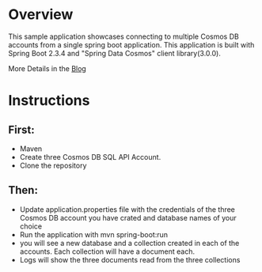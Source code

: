 # Overview
This sample application showcases connecting to multiple Cosmos DB accounts from a single spring boot application. This application is built with Spring Boot 2.3.4  and "Spring Data Cosmos" client library(3.0.0).

More Details in the [Blog](https://www.ravitella.com/spring-cosmos-multi-ds/)

# Instructions

## First:
 * Maven
 * Create three Cosmos DB SQL API Account. 
 * Clone the repository

## Then:
* Update application.properties file with the credentials of the three Cosmos DB account you have crated and database names of your choice 
* Run the application with mvn spring-boot:run 
* you will see a new database and a collection created in each of the accounts. Each collection will have a document each. 
* Logs will show the three documents read from the three collections


